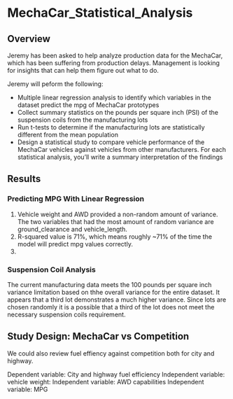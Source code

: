 # MechaCar_Statistical_Analysis

## Overview

Jeremy has been asked to help analyze production data for the MechaCar, which has been suffering from production delays. Management is looking for insights that can help them figure out what to do.

Jeremy will peform the following:

- Multiple linear regression analysis to identify which variables in the dataset predict the mpg of MechaCar prototypes
- Collect summary statistics on the pounds per square inch (PSI) of the suspension coils from the manufacturing lots
- Run t-tests to determine if the manufacturing lots are statistically different from the mean population
- Design a statistical study to compare vehicle performance of the MechaCar vehicles against vehicles from other manufacturers. For each statistical analysis, you’ll write a summary interpretation of the findings

## Results

### Predicting MPG With Linear Regression

1. Vehicle weight and AWD provided a non-random amount of variance. The two variables that had the most amount of random variance are ground_clearance and vehicle_length.
2. R-squared value is 71%, which means roughly ~71% of the time the model will predict mpg values correctly.
3. 
### Suspension Coil Analysis
The current manufacturing data meets the 100 pounds per square inch variance limitation based on thhe overall variance for the entire dataset. It appears that a third lot demonstrates a much higher variance. Since lots are chosen randomly it is a possible that a third of the lot does not meet the necessary suspension coils requirement.

## Study Design: MechaCar vs Competition

We could also review fuel effiency against competition both for city and highway.

Dependent variable: City and highway fuel efficiency
Independent variable: vehicle weight: 
Independent variable: AWD capabilities 
Independent variable: MPG

